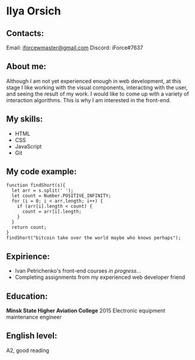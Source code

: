 # Ilya Orsich
## Contacts:
Email: iforcewmaster@gmail.com
Discord: iForce#7637
## About me:
Although I am not yet experienced enough in web development, at this stage I like working with the visual components, interacting with the user, and seeing the result of my work. I would like to come up with a variety of interaction algorithms. This is why I am interested in the front-end.
## My skills:
* HTML
* CSS
* JavaScript
* Git
## My code example:
```
function findShort(s){
  let arr = s.split(' ');
  let count = Number.POSITIVE_INFINITY;
  for (i = 0; i < arr.length; i++) {
    if (arr[i].length < count) {
      count = arr[i].length;
    }
  }
  return count;
}
findShort("bitcoin take over the world maybe who knows perhaps");
```
## Expirience:
* Ivan Petrichenko's front-end courses _in progress..._
* Completing assignments from my experienced web developer friend
## Education:
**Minsk State Higher Aviation College** 2015
Electronic equipment maintenance engineer
## English level:
A2, good reading